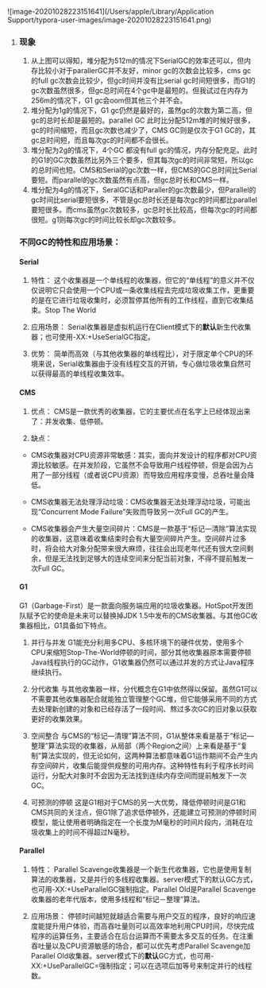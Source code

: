 ![image-20201028223151641](/Users/apple/Library/Application Support/typora-user-images/image-20201028223151641.png)

1. ### 现象
   1. 从上图可以得知，堆分配为512m的情况下SerialGC的效率还可以，但内存比较小对于parallerGC并不友好，minor gc的次数会比较多，cms gc的full gc次数会比较少，但gc时间并没有比serial gc时间短很多，而G1的gc次数虽然很多，但gc总时间在4个gc中是最短的。但我试过在内存为256m的情况下，G1 gc会oom但其他三个并不会。
   2. 堆分配为1g的情况下，G1 gc仍然是最好的，虽然gc的次数为第二高，但gc的总时长却是最短的。parallel GC 此时比分配512m堆的时候好很多，gc的时间缩短，而且gc次数也减少了，CMS GC则是仅次于G1 GC的，其gc总时间短，而且每次gc的时间都不会很长。
   3. 堆分配为2g的情况下，4个GC 都没有full gc的情况，内存分配充足。此时的G1的GC次数虽然比另外三个要多，但其每次gc的时间非常短，所以gc的总时间也短。CMS和Serial的gc次数一样，但CMS的GC总时间比Serial 要短。而parallel的gc次数虽然有点高，但gc总时长和CMS一样。
   4. 堆分配为4g的情况下，SeralGC话和Paraller的gc次数最少，但Parallel的gc时间比serial要短很多，不管是gc总时长还是每次gc的时间都比parallel要短很多。而cms虽然gc次数较多，gc总时长比较高，但每次gc的时间都很短。g1则每次gc的时间比较长却gc次数较多。

   

   ### 不同GC的特性和应用场景：

   #### Serial 

   1. 特性：
   这个收集器是一个单线程的收集器，但它的“单线程”的意义并不仅仅说明它只会使用一个CPU或一条收集线程去完成垃圾收集工作，更重要的是在它进行垃圾收集时，必须暂停其他所有的工作线程，直到它收集结束。Stop The World

   1. 应用场景：
   Serial收集器是虚拟机运行在Client模式下的**默认**新生代收集器；也可使用-XX:+UseSerialGC指定。

   1. 优势：
   简单而高效（与其他收集器的单线程比），对于限定单个CPU的环境来说，Serial收集器由于没有线程交互的开销，专心做垃圾收集自然可以获得最高的单线程收集效率。


   #### CMS

   1. 优点：
   CMS是一款优秀的收集器，它的主要优点在名字上已经体现出来了：并发收集、低停顿。

   1. 缺点：
   - CMS收集器对CPU资源非常敏感：其实，面向并发设计的程序都对CPU资源比较敏感。在并发阶段，它虽然不会导致用户线程停顿，但是会因为占用了一部分线程（或者说CPU资源）而导致应用程序变慢，总吞吐量会降低。

   - CMS收集器无法处理浮动垃圾：CMS收集器无法处理浮动垃圾，可能出现“Concurrent Mode Failure”失败而导致另一次Full GC的产生。
   - CMS收集器会产生大量空间碎片：CMS是一款基于“标记—清除”算法实现的收集器，这意味着收集结束时会有大量空间碎片产生。空间碎片过多时，将会给大对象分配带来很大麻烦，往往会出现老年代还有很大空间剩余，但是无法找到足够大的连续空间来分配当前对象，不得不提前触发一次Full GC。

   

   #### G1

   G1（Garbage-First）是一款面向服务端应用的垃圾收集器。HotSpot开发团队赋予它的使命是未来可以替换掉JDK 1.5中发布的CMS收集器。与其他GC收集器相比，G1具备如下特点。

   1. 并行与并发
   G1能充分利用多CPU、多核环境下的硬件优势，使用多个CPU来缩短Stop-The-World停顿的时间，部分其他收集器原本需要停顿Java线程执行的GC动作，G1收集器仍然可以通过并发的方式让Java程序继续执行。

   1. 分代收集
   与其他收集器一样，分代概念在G1中依然得以保留。虽然G1可以不需要其他收集器配合就能独立管理整个GC堆，但它能够采用不同的方式去处理新创建的对象和已经存活了一段时间、熬过多次GC的旧对象以获取更好的收集效果。

   1. 空间整合
   与CMS的“标记—清理”算法不同，G1从整体来看是基于“标记—整理”算法实现的收集器，从局部（两个Region之间）上来看是基于“复制”算法实现的，但无论如何，这两种算法都意味着G1运作期间不会产生内存空间碎片，收集后能提供规整的可用内存。这种特性有利于程序长时间运行，分配大对象时不会因为无法找到连续内存空间而提前触发下一次GC。

   1. 可预测的停顿
   这是G1相对于CMS的另一大优势，降低停顿时间是G1和CMS共同的关注点，但G1除了追求低停顿外，还能建立可预测的停顿时间模型，能让使用者明确指定在一个长度为M毫秒的时间片段内，消耗在垃圾收集上的时间不得超过N毫秒。

   

   #### Parallel

   1. 特性：
   Parallel Scavenge收集器是一个新生代收集器，它也是使用复制算法的收集器，又是并行的多线程收集器。server模式下的默认GC方式，也可用-XX:+UseParallelGC强制指定。Parallel Old是Parallel Scavenge收集器的老年代版本，使用多线程和“标记－整理”算法。

   1. 应用场景：
   停顿时间越短就越适合需要与用户交互的程序，良好的响应速度能提升用户体验，而高吞吐量则可以高效率地利用CPU时间，尽快完成程序的运算任务，主要适合在后台运算而不需要太多交互的任务。在注重吞吐量以及CPU资源敏感的场合，都可以优先考虑Parallel Scavenge加Parallel Old收集器。server模式下的**默认**GC方式，也可用-XX:+UseParallelGC=强制指定；可以在选项后加等号来制定并行的线程数。





